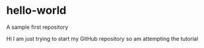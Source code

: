 # hello-world
A sample first repository

Hi I am just trying to start my GitHub repository so am attempting the tutorial

